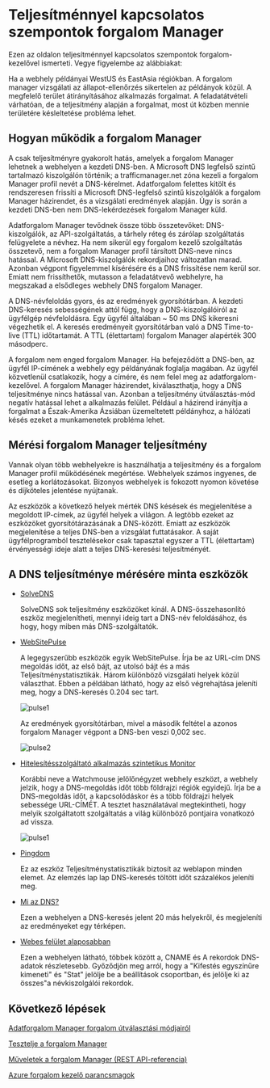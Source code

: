 <properties
    pageTitle="Teljesítménnyel kapcsolatos szempontok Azure forgalom Manager |} Microsoft Azure"
    description="Adatforgalom-kezelő és hogyan ellenőrizheti a webhely teljesítményének a forgalom Manager használata esetén a teljesítmény megértése"
    services="traffic-manager"
    documentationCenter=""
    authors="sdwheeler"
    manager="carmonm"
    editor=""
/>
<tags
    ms.service="traffic-manager"
    ms.devlang="na"
    ms.topic="article"
    ms.tgt_pltfrm="na"
    ms.workload="infrastructure-services"
    ms.date="10/11/2016"
    ms.author="sewhee"
/>

# <a name="performance-considerations-for-traffic-manager"></a>Teljesítménnyel kapcsolatos szempontok forgalom Manager

Ezen az oldalon teljesítménnyel kapcsolatos szempontok forgalom-kezelővel ismerteti. Vegye figyelembe az alábbiakat:

Ha a webhely példányai WestUS és EastAsia régiókban. A forgalom manager vizsgálati az állapot-ellenőrzés sikertelen az példányok közül. A megfelelő terület átirányításához alkalmazás forgalmat. A feladatátvételi várhatóan, de a teljesítmény alapján a forgalmat, most út közben mennie területére késleltetése probléma lehet.

## <a name="how-traffic-manager-works"></a>Hogyan működik a forgalom Manager

A csak teljesítményre gyakorolt hatás, amelyek a forgalom Manager lehetnek a webhelyen a kezdeti DNS-ben. A Microsoft DNS legfelső szintű tartalmazó kiszolgálón történik; a trafficmanager.net zóna kezeli a forgalom Manager profil nevét a DNS-kérelmet. Adatforgalom felettes kitölt és rendszeresen frissíti a Microsoft DNS-legfelső szintű kiszolgálók a forgalom Manager házirendet, és a vizsgálati eredmények alapján. Úgy is során a kezdeti DNS-ben nem DNS-lekérdezések forgalom Manager küld.

Adatforgalom Manager tevődnek össze több összetevőket: DNS-kiszolgálók, az API-szolgáltatás, a tárhely réteg és zárólap szolgáltatás felügyelete a névhez. Ha nem sikerül egy forgalom kezelő szolgáltatás összetevő, nem a forgalom Manager profil társított DNS-neve nincs hatással. A Microsoft DNS-kiszolgálók rekordjaihoz változatlan marad. Azonban végpont figyelemmel kísérésére és a DNS frissítése nem kerül sor. Emiatt nem frissíthetők, mutasson a feladatátvevő webhelyre, ha megszakad a elsődleges webhely DNS forgalom Manager.

A DNS-névfeloldás gyors, és az eredmények gyorsítótárban. A kezdeti DNS-keresés sebességének attól függ, hogy a DNS-kiszolgálóiról az ügyfélgép névfeloldásra. Egy ügyfél általában ~ 50 ms DNS kikeresni végezhetik el. A keresés eredményeit gyorsítótárban való a DNS Time-to-live (TTL) időtartamát. A TTL (élettartam) forgalom Manager alapérték 300 másodperc.

A forgalom nem enged forgalom Manager. Ha befejeződött a DNS-ben, az ügyfél IP-címének a webhely egy példányának foglalja magában. Az ügyfél közvetlenül csatlakozik, hogy a címére, és nem felel meg az adatforgalom-kezelővel. A forgalom Manager házirendet, kiválaszthatja, hogy a DNS teljesítménye nincs hatással van. Azonban a teljesítmény útválasztás-mód negatív hatással lehet a alkalmazás felület. Például a házirend irányítja a forgalmat a Észak-Amerika Ázsiában üzemeltetett példányhoz, a hálózati késés ezeket a munkamenetek probléma lehet.

## <a name="measuring-traffic-manager-performance"></a>Mérési forgalom Manager teljesítmény

Vannak olyan több webhelyekre is használhatja a teljesítmény és a forgalom Manager profil működésének megértése. Webhelyek számos ingyenes, de esetleg a korlátozásokat. Bizonyos webhelyek is fokozott nyomon követése és díjköteles jelentése nyújtanak.

Az eszközök a következő helyek mérték DNS késések és megjelenítése a megoldott IP-címek, az ügyfél helyek a világon. A legtöbb ezeket az eszközöket gyorsítótárazásának a DNS-között. Emiatt az eszközök megjelenítése a teljes DNS-ben a vizsgálat futtatásakor. A saját ügyfélprogramból tesztelésekor csak tapasztal egyszer a TTL (élettartam) érvényességi ideje alatt a teljes DNS-keresési teljesítményét.

## <a name="sample-tools-to-measure-dns-performance"></a>A DNS teljesítménye mérésére minta eszközök

- [SolveDNS](http://www.solvedns.com/dns-comparison/)

    SolveDNS sok teljesítmény eszközöket kínál. A DNS-összehasonlító eszköz megjelenítheti, mennyi ideig tart a DNS-név feloldásához, és hogy, hogy miben más DNS-szolgáltatók.

- [WebSitePulse](http://www.websitepulse.com/help/tools.php)

    A legegyszerűbb eszközök egyik WebSitePulse. Írja be az URL-cím DNS megoldás időt, az első bájt, az utolsó bájt és a más Teljesítménystatisztikák. Három különböző vizsgálati helyek közül választhat. Ebben a példában látható, hogy az első végrehajtása jeleníti meg, hogy a DNS-keresés 0.204 sec tart.

    ![pulse1](./media/traffic-manager-performance-considerations/traffic-manager-web-site-pulse.png)

    Az eredmények gyorsítótárban, mivel a második feltétel a azonos forgalom Manager végpont a DNS-ben veszi 0,002 sec.

    ![pulse2](./media/traffic-manager-performance-considerations/traffic-manager-web-site-pulse2.png)

- [Hitelesítésszolgáltató alkalmazás szintetikus Monitor](https://asm.ca.com/en/checkit.php)

    Korábbi neve a Watchmouse jelölőnégyzet webhely eszközt, a webhely jelzik, hogy a DNS-megoldás időt több földrajzi régiók egyidejű. Írja be a DNS-megoldás időt, a kapcsolódáskor és a több földrajzi helyek sebessége URL-CÍMÉT. A tesztet használatával megtekintheti, hogy melyik szolgáltatott szolgáltatás a világ különböző pontjaira vonatkozó ad vissza.

    ![pulse1](./media/traffic-manager-performance-considerations/traffic-manager-web-site-watchmouse.png)

- [Pingdom](http://tools.pingdom.com/)

    Ez az eszköz Teljesítménystatisztikák biztosít az weblapon minden elemet. Az elemzés lap lap DNS-keresés töltött időt százalékos jeleníti meg.

- [Mi az DNS?](http://www.whatsmydns.net/)

    Ezen a webhelyen a DNS-keresés jelent 20 más helyekről, és megjeleníti az eredményeket egy térképen.

- [Webes felület alaposabban](http://www.digwebinterface.com)

    Ezen a webhelyen látható, többek között a, CNAME és A rekordok DNS-adatok részletesebb. Győződjön meg arról, hogy a "Kifestés egyszínűre kimeneti" és "Stat" jelölje be a beállítások csoportban, és jelölje ki az összes"a névkiszolgálói rekordok.

## <a name="next-steps"></a>Következő lépések

[Adatforgalom Manager forgalom útválasztási módjairól](traffic-manager-routing-methods.md)

[Tesztelje a forgalom Manager](traffic-manager-testing-settings.md)

[Műveletek a forgalom Manager (REST API-referencia)](http://go.microsoft.com/fwlink/?LinkId=313584)

[Azure forgalom kezelő parancsmagok](http://go.microsoft.com/fwlink/p/?LinkId=400769)

